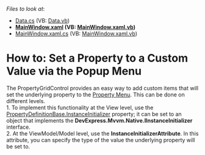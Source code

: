 <!-- default file list -->
*Files to look at*:

* [Data.cs](./CS/pgrid_attribute/Data.cs) (VB: [Data.vb](./VB/pgrid_attribute/Data.vb))
* **[MainWindow.xaml](./CS/pgrid_attribute/MainWindow.xaml) (VB: [MainWindow.xaml.vb](./VB/pgrid_attribute/MainWindow.xaml.vb))**
* [MainWindow.xaml.cs](./CS/pgrid_attribute/MainWindow.xaml.cs) (VB: [MainWindow.xaml.vb](./VB/pgrid_attribute/MainWindow.xaml.vb))
<!-- default file list end -->
# How to: Set a Property to a Custom Value via the Popup Menu


<p>The PropertyGridControl provides an easy way to add custom items that will set the underlying property to the <a href="https://documentation.devexpress.com/#WPF/CustomDocument15631">Property Menu</a>. This can be done on different levels.<br>1. To implement this functionality at the View level, use the <a href="https://documentation.devexpress.com/#WPF/DevExpressXpfPropertyGridPropertyDefinitionBase_InstanceInitializertopic">PropertyDefinitionBase.InstanceInitializer</a> property; it can be set to an object that implements the <strong>DevExpress.Mvvm.Native.IInstanceInitializer</strong> interface.<br>2. At the ViewModel/Model level, use the <strong>InstanceInitializerAttribute</strong>. In this attribute, you can specify the type of the value the underlying property will be set to.</p>

<br/>


